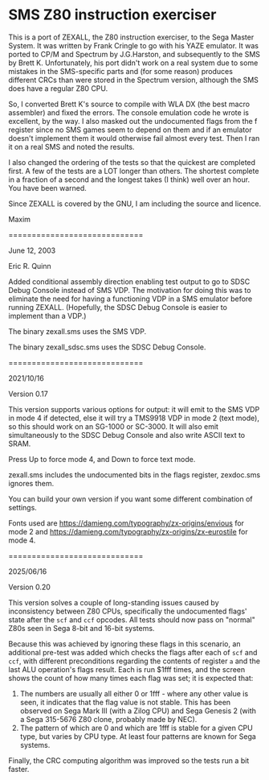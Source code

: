 SMS Z80 instruction exerciser
=============================

This is a port of ZEXALL, the Z80 instruction exerciser, to the Sega
Master System. It was written by Frank Cringle to go with his YAZE
emulator. It was ported to CP/M and Spectrum by J.G.Harston, and
subsequently to the SMS by Brett K. Unfortunately, his port didn't work
on a real system due to some mistakes in the SMS-specific parts and
(for some reason) produces different CRCs than were stored in the
Spectrum version, although the SMS does have a regular Z80 CPU.

So, I converted Brett K's source to compile with WLA DX (the best macro
assembler) and fixed the errors. The console emulation code he wrote is
excellent, by the way. I also masked out the undocumented flags from the
f register since no SMS games seem to depend on them and if an emulator
doesn't implement them it would otherwise fail almost every test. Then I
ran it on a real SMS and noted the results.

I also changed the ordering of the tests so that the quickest are
completed first. A few of the tests are a LOT longer than others. The
shortest complete in a fraction of a second and the longest takes (I
think) well over an hour. You have been warned.

Since ZEXALL is covered by the GNU, I am including the source and
licence.

Maxim

=============================

June 12, 2003

Eric R. Quinn

Added conditional assembly direction enabling test output to go to
SDSC Debug Console instead of SMS VDP.  The motivation for doing this
was to eliminate the need for having a functioning VDP in a SMS emulator
before running ZEXALL.  (Hopefully, the SDSC Debug Console is easier to
implement than a VDP.)

The binary zexall.sms uses the SMS VDP.

The binary zexall_sdsc.sms uses the SDSC Debug Console.

=============================

2021/10/16

Version 0.17

This version supports various options for output: it will emit to the SMS 
VDP in mode 4 if detected, else it will try a TMS9918 VDP in mode 2 (text 
mode), so this should work on an SG-1000 or SC-3000. It will also emit 
simultaneously to the SDSC Debug Console and also write ASCII text to SRAM.

Press Up to force mode 4, and Down to force text mode.

zexall.sms includes the undocumented bits in the flags register, zexdoc.sms
ignores them.

You can build your own version if you want some different combination of
settings.

Fonts used are https://damieng.com/typography/zx-origins/envious for mode 2
and https://damieng.com/typography/zx-origins/zx-eurostile for mode 4.

=============================

2025/06/16

Version 0.20

This version solves a couple of long-standing issues caused by inconsistency 
between Z80 CPUs, specifically the undocumented flags' state after the `scf`
and `ccf` opcodes. All tests should now pass on "normal" Z80s seen in Sega
8-bit and 16-bit systems.

Because this was achieved by ignoring these flags in this scenario, an 
additional pre-test was added which checks the flags after each of `scf` and 
`ccf`, with different preconditions regarding the contents of register `a`
and the last ALU operation's flags result. Each is run $1fff times, and the 
screen shows the count of how many times each flag was set; it is expected 
that:

1. The numbers are usually all either 0 or 1fff - where any other value is seen, it
   indicates that the flag value is not stable. This has been observed on
   Sega Mark III (with a Zilog CPU) and Sega Genesis 2 (with a Sega 315-5676 
   Z80 clone, probably made by NEC).
2. The pattern of which are 0 and which are 1fff is stable for a given CPU
   type, but varies by CPU type. At least four patterns are known for Sega
   systems.

Finally, the CRC computing algorithm was improved so the tests run a bit faster.